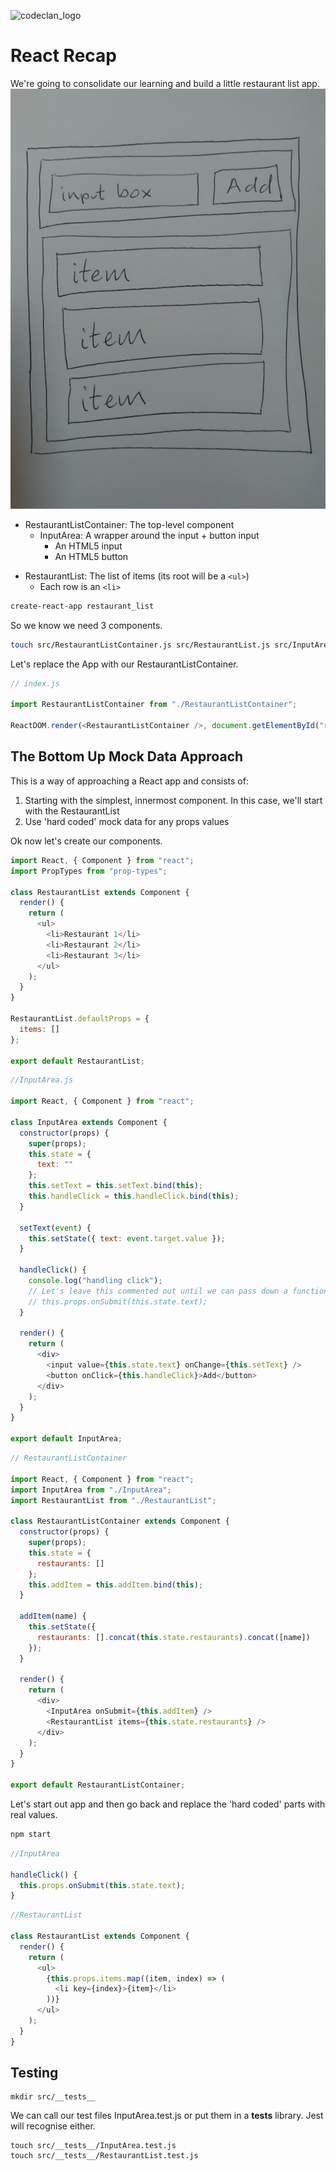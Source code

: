 ![codeclan_logo](https://user-images.githubusercontent.com/11422619/54070681-ca4c5200-425a-11e9-8cf8-cd6a191bc3cd.png)

# React Recap

We're going to consolidate our learning and build a little restaurant list app.
![item-list](images/item-list.jpg)

- RestaurantListContainer: The top-level component
  - InputArea: A wrapper around the input + button input
    - An HTML5 input
    - An HTML5 button

* RestaurantList: The list of items (its root will be a `<ul>`)
  - Each row is an `<li>`

```bash
create-react-app restaurant_list
```

So we know we need 3 components.

```bash
touch src/RestaurantListContainer.js src/RestaurantList.js src/InputArea.js
```

Let's replace the App with our RestaurantListContainer.

```js
// index.js

import RestaurantListContainer from "./RestaurantListContainer";

ReactDOM.render(<RestaurantListContainer />, document.getElementById("root"));
```

## The Bottom Up Mock Data Approach

This is a way of approaching a React app and consists of:

1. Starting with the simplest, innermost component. In this case, we'll start with the RestaurantList
2. Use 'hard coded' mock data for any props values

Ok now let's create our components.

```js
import React, { Component } from "react";
import PropTypes from "prop-types";

class RestaurantList extends Component {
  render() {
    return (
      <ul>
        <li>Restaurant 1</li>
        <li>Restaurant 2</li>
        <li>Restaurant 3</li>
      </ul>
    );
  }
}

RestaurantList.defaultProps = {
  items: []
};

export default RestaurantList;
```

```js
//InputArea.js

import React, { Component } from "react";

class InputArea extends Component {
  constructor(props) {
    super(props);
    this.state = {
      text: ""
    };
    this.setText = this.setText.bind(this);
    this.handleClick = this.handleClick.bind(this);
  }

  setText(event) {
    this.setState({ text: event.target.value });
  }

  handleClick() {
    console.log("handling click");
    // Let's leave this commented out until we can pass down a function
    // this.props.onSubmit(this.state.text);
  }

  render() {
    return (
      <div>
        <input value={this.state.text} onChange={this.setText} />
        <button onClick={this.handleClick}>Add</button>
      </div>
    );
  }
}

export default InputArea;
```

```js
// RestaurantListContainer

import React, { Component } from "react";
import InputArea from "./InputArea";
import RestaurantList from "./RestaurantList";

class RestaurantListContainer extends Component {
  constructor(props) {
    super(props);
    this.state = {
      restaurants: []
    };
    this.addItem = this.addItem.bind(this);
  }

  addItem(name) {
    this.setState({
      restaurants: [].concat(this.state.restaurants).concat([name])
    });
  }

  render() {
    return (
      <div>
        <InputArea onSubmit={this.addItem} />
        <RestaurantList items={this.state.restaurants} />
      </div>
    );
  }
}

export default RestaurantListContainer;
```

Let's start out app and then go back and replace the 'hard coded' parts with real values.

```bash
npm start
```

```js
//InputArea

handleClick() {
  this.props.onSubmit(this.state.text);
}

```

```js
//RestaurantList

class RestaurantList extends Component {
  render() {
    return (
      <ul>
        {this.props.items.map((item, index) => (
          <li key={index}>{item}</li>
        ))}
      </ul>
    );
  }
}
```

## Testing

```
mkdir src/__tests__
```

We can call our test files InputArea.test.js or put them in a **tests** library. Jest will recognise either.

```
touch src/__tests__/InputArea.test.js
touch src/__tests__/RestaurantList.test.js
```
